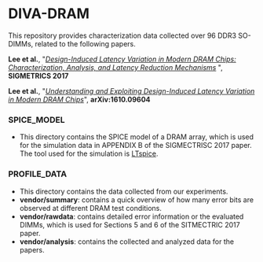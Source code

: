 # DIVA-DRAM

This repository provides characterization data collected over 96 DDR3 SO-DIMMs, related to the following papers.

**Lee et al.**, "[_Design-Induced Latency Variation in Modern DRAM Chips: Characterization, Analysis, and Latency Reduction Mechanisms_](https://people.inf.ethz.ch/omutlu/pub/DIVA-low-latency-DRAM_sigmetrics17-paper.pdf)
", **SIGMETRICS 2017**

**Lee et al.**, "[_Understanding and Exploiting Design-Induced Latency Variation in Modern DRAM Chips_](https://arxiv.org/abs/1610.09604)", **arXiv:1610.09604**

### SPICE_MODEL
- This directory contains the SPICE model of a DRAM array, which is used for the simulation data in APPENDIX B of the SIGMECTRISC 2017 paper. The tool used for the simulation is [LTspice](http://www.linear.com/designtools/software/). 

### PROFILE_DATA
- This directory contains the data collected from our experiments.
- **vendor/summary**: contains a quick overview of how many error bits are observed at different DRAM test conditions.
- **vendor/rawdata**: contains detailed error information or the evaluated DIMMs, which is used for Sections 5 and 6 of the SITMECTRIC 2017 paper.
- **vendor/analysis**: contains the collected and analyzed data for the papers.
